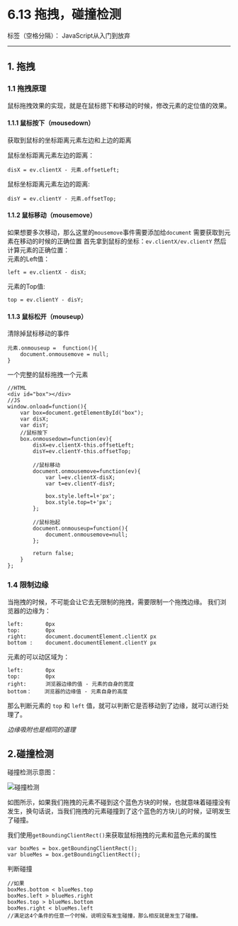 ﻿# 6.13 拖拽，碰撞检测

标签（空格分隔）： JavaScript从入门到放弃

---

## 1. 拖拽
### 1.1 拖拽原理
鼠标拖拽效果的实现，就是在鼠标摁下和移动的时候，修改元素的定位值的效果。
#### 1.1.1 鼠标按下（mousedown）
获取到鼠标的坐标距离元素左边和上边的距离

鼠标坐标距离元素左边的距离： 
```
disX = ev.clientX - 元素.offsetLeft;
```
鼠标坐标距离元素左边的距离:
```
disY = ev.clientY - 元素.offsetTop;
```
#### 1.1.2 鼠标移动（mousemove）
如果想要多次移动，那么这里的`mousemove`事件需要添加给`document`
需要获取到元素在移动的时候的正确位置
首先拿到鼠标的坐标：`ev.clientX/ev.clientY`
然后计算元素的正确位置：  
元素的Left值：
```
left = ev.clientX - disX;
```
元素的Top值:
```
top = ev.clientY - disY;
```

#### 1.1.3 鼠标松开（mouseup）
清除掉鼠标移动的事件
```
元素.onmouseup =  function(){
    document.onmousemove = null;
}
```

一个完整的鼠标拖拽一个元素
```
//HTML
<div id="box"></div>
//JS
window.onload=function(){
	var box=document.getElementById("box");
	var disX;
	var disY;
	//鼠标按下
	box.onmousedown=function(ev){
		disX=ev.clientX-this.offsetLeft;
		disY=ev.clientY-this.offsetTop;
				
		//鼠标移动
		document.onmousemove=function(ev){
			var l=ev.clientX-disX;
			var t=ev.clientY-disY;
					
			box.style.left=l+'px';
			box.style.top=t+'px';
		};
				
		//鼠标抬起
		document.onmouseup=function(){
			document.onmousemove=null;
		};
				
		return false;
	}
};
```
### 1.4 限制边缘
当拖拽的时候，不可能会让它去无限制的拖拽，需要限制一个拖拽边缘。
我们浏览器的边缘为：
```
left:       0px
top:        0px
right:      document.documentElement.clientX px
bottom :    document.documentElement.clientY px
```
元素的可以动区域为：
```
left:       0px
top:        0px
right:      浏览器边缘的值 - 元素的自身的宽度
bottom：    浏览器的边缘值 - 元素自身的高度
```

那么判断元素的 `top` 和 `left` 值，就可以判断它是否移动到了边缘，就可以进行处理了。   

*边缘吸附也是相同的道理*  

## 2.碰撞检测
碰撞检测示意图：

![碰撞检测](http://ww3.sinaimg.cn/mw690/73b03049jw1f4v5g4fl5wj20dt0bvq2u.jpg)


如图所示，如果我们拖拽的元素不碰到这个蓝色方块的时候，也就意味着碰撞没有发生，换句话说，当我们拖拽的元素碰撞到了这个蓝色的方块儿的时候，证明发生了碰撞。

我们使用`getBoundingClientRect()`来获取鼠标拖拽的元素和蓝色元素的属性
```
var boxMes = box.getBoundingClientRect();
var blueMes = box.getBoundingClientRect();
```

判断碰撞
```
//如果
boxMes.bottom < blueMes.top
boxMes.left > blueMes.right
boxMes.top > blueMes.bottom
boxMes.right < blueMes.left 
//满足这4个条件的任意一个时候，说明没有发生碰撞，那么相反就是发生了碰撞。
```










